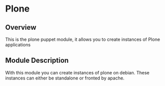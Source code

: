 # Plone

## Overview

This is the plone puppet module, it allows you to create instances of Plone applications

## Module Description

With this module you can create instances of plone on debian. These instances can either be standalone or fronted by apache.
